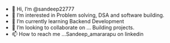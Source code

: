 - 👋 Hi, I’m @sandeep22777
- 👀 I’m interested in Problem solving, DSA and software building.
- 🌱 I’m currently learning Backend Development 
- 💞️ I’m looking to collaborate on ... Building projects.
- 📫 How to reach me ...Sandeep_amararapu on linkedin

<!---
sandeep22777/sandeep22777 is a ✨ special ✨ repository because its `README.md` (this file) appears on your GitHub profile.
You can click the Preview link to take a look at your changes.
--->
